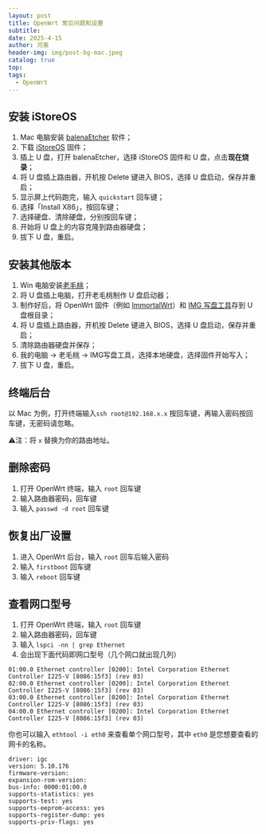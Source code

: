```yaml
---
layout: post
title: OpenWrt 常见问题和设置
subtitle: 
date: 2025-4-15
author: 河東
header-img: img/post-bg-mac.jpeg
catalog: true
top: 
tags:
  - OpenWrt
---
```


## 安装 iStoreOS

1. Mac 电脑安装 [balenaEtcher](https://etcher.balena.io/) 软件；
2. 下载 [iStoreOS](https://fw.koolcenter.com/iStoreOS/x86_64_efi/) 固件；
3. 插上 U 盘，打开 balenaEtcher，选择 iStoreOS 固件和 U 盘，点击**现在烧录**；
4. 将 U 盘插上路由器，开机按 Delete 键进入 BIOS，选择 U 盘启动，保存并重启；
5. 显示屏上代码跑完，输入 `quickstart` 回车键；
6. 选择「Install X86」，按回车键；
7. 选择硬盘、清除硬盘，分别按回车键；
8. 开始将 U 盘上的内容克隆到路由器硬盘；
9. 拔下 U 盘，重启。

## 安装其他版本

1. Win 电脑安装[老毛桃](https://www.laomaotao.net/)；
2. 将 U 盘插上电脑，打开老毛桃制作 U 盘启动器；
3. 制作好后，将 OpenWrt 固件（例如 [ImmortalWrt](https://github.com/immortalwrt/immortalwrt)）和 [IMG 写盘工具](https://sourceforge.net/projects/diskimage/)存到 U 盘根目录；
4. 将 U 盘插上路由器，开机按 Delete 键进入 BIOS，选择 U 盘启动，保存并重启；
5. 清除路由器硬盘并保存；
6. 我的电脑 → 老毛桃 → IMG写盘工具，选择本地硬盘，选择固件开始写入；
7. 拔下 U 盘，重启。

## 终端后台

以 Mac 为例，打开终端输入`ssh root@192.168.x.x` 按回车键，再输入密码按回车键，无密码请忽略。

⚠️注：将 `x` 替换为你的路由地址。

## 删除密码

1. 打开 OpenWrt 终端，输入 `root` 回车键
2. 输入路由器密码，回车键
3. 输入 `passwd -d root` 回车键

## 恢复出厂设置

1. 进入 OpenWrt 后台，输入 `root` 回车后输入密码
2. 输入 `firstboot` 回车键
3. 输入 `reboot` 回车键

## 查看网口型号

1. 打开 OpenWrt 终端，输入 `root` 回车键
2. 输入路由器密码，回车键
3. 输入 `lspci -nn | grep Ethernet`
4. 会出现下面代码即网口型号（几个网口就出现几列）

```
01:00.0 Ethernet controller [0200]: Intel Corporation Ethernet Controller I225-V [8086:15f3] (rev 03)
02:00.0 Ethernet controller [0200]: Intel Corporation Ethernet Controller I225-V [8086:15f3] (rev 03)
03:00.0 Ethernet controller [0200]: Intel Corporation Ethernet Controller I225-V [8086:15f3] (rev 03)
04:00.0 Ethernet controller [0200]: Intel Corporation Ethernet Controller I225-V [8086:15f3] (rev 03)
```

你也可以输入 `ethtool -i eth0` 来查看单个网口型号，其中 `eth0` 是您想要查看的网卡的名称。
```
driver: igc
version: 5.10.176
firmware-version: 
expansion-rom-version: 
bus-info: 0000:01:00.0
supports-statistics: yes
supports-test: yes
supports-eeprom-access: yes
supports-register-dump: yes
supports-priv-flags: yes
```





